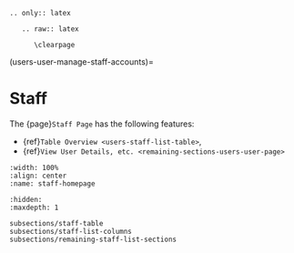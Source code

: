 ```{eval-rst}
.. only:: latex

   .. raw:: latex

      \clearpage
```

(users-user-manage-staff-accounts)=
# Staff

The {page}`Staff Page` has the following features:

- {ref}`Table Overview <users-staff-list-table>`,
- {ref}`View User Details, etc. <remaining-sections-users-user-page>`

```{lazyfigure} ../../_static/solo_app/User/Staff/staff-homepage.webp
:width: 100%
:align: center
:name: staff-homepage
```

```{toctree}
:hidden:
:maxdepth: 1

subsections/staff-table
subsections/staff-list-columns
subsections/remaining-staff-list-sections
```
